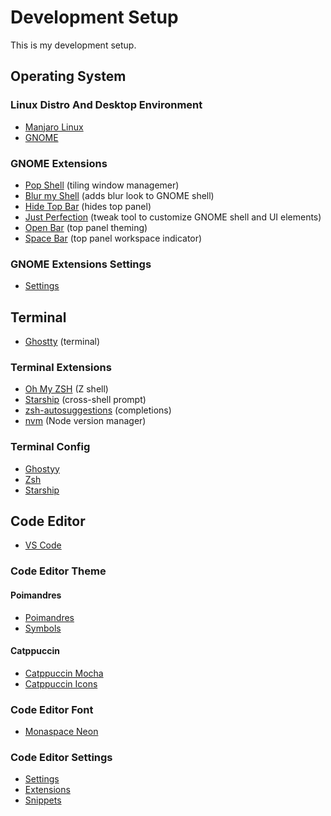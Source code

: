 # Development Setup

This is my development setup.

## Operating System

### Linux Distro And Desktop Environment

- [Manjaro Linux](https://manjaro.org/)
- [GNOME](https://www.gnome.org/)

### GNOME Extensions

- [Pop Shell](https://github.com/pop-os/shell) (tiling window managemer)
- [Blur my Shell](https://extensions.gnome.org/extension/3193/blur-my-shell/) (adds blur look to GNOME shell)
- [Hide Top Bar](https://extensions.gnome.org/extension/545/hide-top-bar/) (hides top panel)
- [Just Perfection](https://extensions.gnome.org/extension/3843/just-perfection/) (tweak tool to customize GNOME shell and UI elements)
- [Open Bar](https://extensions.gnome.org/extension/6580/open-bar/) (top panel theming)
- [Space Bar](https://extensions.gnome.org/extension/5090/space-bar/) (top panel workspace indicator)

### GNOME Extensions Settings

- [Settings](/GNOME/extensions.dconf)

## Terminal

- [Ghostty](https://ghostty.org/) (terminal)

### Terminal Extensions

- [Oh My ZSH](https://ohmyz.sh/) (Z shell)
- [Starship](https://starship.rs/) (cross-shell prompt)
- [zsh-autosuggestions](https://github.com/zsh-users/zsh-autosuggestions) (completions)
- [nvm](https://github.com/nvm-sh/nvm) (Node version manager)

### Terminal Config

- [Ghostyy](/config/.config/ghostty/config)
- [Zsh](/config/.zshrc)
- [Starship](/config/.config/starship.toml)

## Code Editor

- [VS Code](https://code.visualstudio.com/)

### Code Editor Theme

#### Poimandres

- [Poimandres](https://marketplace.visualstudio.com/items?itemName=pmndrs.pmndrs)
- [Symbols](https://marketplace.visualstudio.com/items?itemName=miguelsolorio.symbols)

#### Catppuccin

- [Catppuccin Mocha](https://marketplace.visualstudio.com/items?itemName=Catppuccin.catppuccin-vsc)
- [Catppuccin Icons](https://marketplace.visualstudio.com/items?itemName=Catppuccin.catppuccin-vsc-icons)

### Code Editor Font

- [Monaspace Neon](https://monaspace.githubnext.com/)

### Code Editor Settings

- [Settings](/.vscode/settings.json)
- [Extensions](/.vscode/extensions.json)
- [Snippets](/.vscode/snippets)
